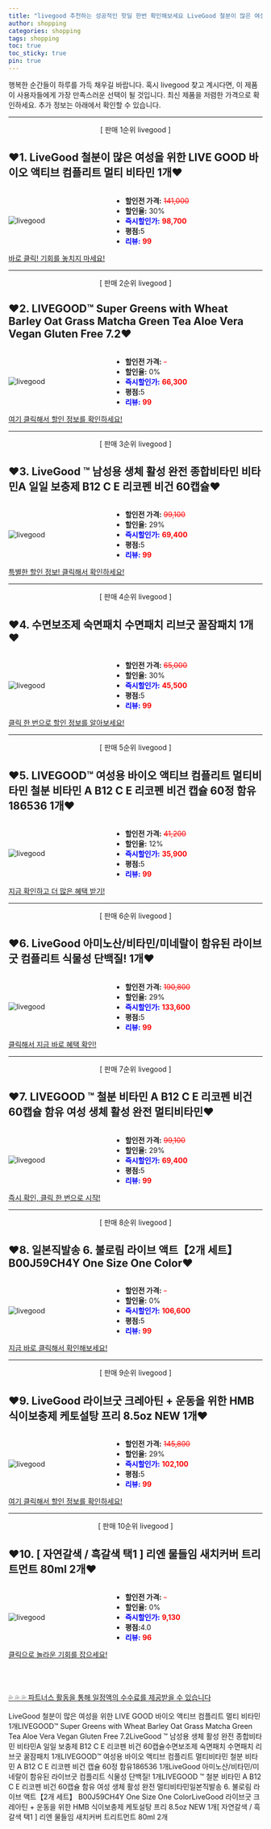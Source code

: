 ```yaml
---
title: "livegood 추천하는 성공적인 핫딜 한번 확인해보세요 LiveGood 철분이 많은 여성을 위한"
author: shopping
categories: shopping
tags: shopping
toc: true
toc_sticky: true
pin: true
---
```

행복한 순간들이 하루를 가득 채우길 바랍니다. 혹시 livegood 찾고 계시다면, 이 제품이 사용자들에게 가장 만족스러운 선택이 될 것입니다. 최신 제품을 저렴한 가격으로 확인하세요. 추가 정보는 아래에서 확인할 수 있습니다.

---
<p class="toplist" style="margin: 0 auto; display: block; width: fit-content;">[ 판매 1순위 livegood ]</p>

<h2><strong>❤️1. LiveGood 철분이 많은 여성을 위한 LIVE GOOD 바이오 액티브 컴플리트 멀티 비타민 1개❤️</strong></h2>

<div style="display: flex; align-items: center;">
    <div style="flex: 0.4;">
        <img src="https://thumbnail10.coupangcdn.com/thumbnails/remote/230x230ex/image/vendor_inventory/0d54/0cfc096b0f23af367d268005df90c35d3f0bd1cf8806fac64a7c34ad9a7f.jpg" alt="livegood" style="max-width: 100%;">
    </div>
    <div style="flex: 0.6; margin-left: 10px;">
        <ul>
            <li><strong>할인전 가격:</strong> <del style="color: red;">141,000</del></li>
            <li><strong>할인율:</strong> 30%</li>
            <li><span style='color:blue'><strong>즉시할인가:</strong></span> <span style='color:red'><strong>98,700</strong></span></li>
            <li><strong>평점:</strong>5</li>
            <li><span style='color:blue'><strong>리뷰:</strong></span> <span style='color:red'><strong>99</strong></span></li>
        </ul>
    </div>
</div>
<div class="center">
    <a href="https://selin100587.github.io?lptag=AF9450613&subid=githubio&pageKey=8174661411&traceid=V0-153&itemId=23359110984&vendorItemId=90389627665" class="myButton">
        바로 클릭! 기회를 놓치지 마세요!
    </a>
</div>


---
<p class="toplist" style="margin: 0 auto; display: block; width: fit-content;">[ 판매 2순위 livegood ]</p>

<h2><strong>❤️2. LIVEGOOD™ Super Greens with Wheat Barley Oat Grass Matcha Green Tea Aloe Vera Vegan Gluten Free 7.2❤️</strong></h2>

<div style="display: flex; align-items: center;">
    <div style="flex: 0.4;">
        <img src="https://thumbnail10.coupangcdn.com/thumbnails/remote/230x230ex/image/vendor_inventory/4d40/1d8357e284a18abd726ad2d519c2469cb79aeba10ef13a5aa7582a873d63.jpg" alt="livegood" style="max-width: 100%;">
    </div>
    <div style="flex: 0.6; margin-left: 10px;">
        <ul>
            <li><strong>할인전 가격:</strong> <del style="color: red;">-</del></li>
            <li><strong>할인율:</strong> 0%</li>
            <li><span style='color:blue'><strong>즉시할인가:</strong></span> <span style='color:red'><strong>66,300</strong></span></li>
            <li><strong>평점:</strong>5</li>
            <li><span style='color:blue'><strong>리뷰:</strong></span> <span style='color:red'><strong>99</strong></span></li>
        </ul>
    </div>
</div>
<div class="center">
    <a href="https://selin100587.github.io?lptag=AF9450613&subid=githubio&pageKey=8086351335&traceid=V0-153&itemId=22819959578&vendorItemId=89854769793" class="myButton">
        여기 클릭해서 할인 정보를 확인하세요!
    </a>
</div>


---
<p class="toplist" style="margin: 0 auto; display: block; width: fit-content;">[ 판매 3순위 livegood ]</p>

<h2><strong>❤️3. LiveGood ™ 남성용 생체 활성 완전 종합비타민 비타민A 일일 보충제 B12 C E 리코펜 비건 60캡슐❤️</strong></h2>

<div style="display: flex; align-items: center;">
    <div style="flex: 0.4;">
        <img src="https://thumbnail6.coupangcdn.com/thumbnails/remote/230x230ex/image/vendor_inventory/16ce/10511696d12bbbaa3c674c24821525fab55151d9abc38d97692306742c8c.jpg" alt="livegood" style="max-width: 100%;">
    </div>
    <div style="flex: 0.6; margin-left: 10px;">
        <ul>
            <li><strong>할인전 가격:</strong> <del style="color: red;">99,100</del></li>
            <li><strong>할인율:</strong> 29%</li>
            <li><span style='color:blue'><strong>즉시할인가:</strong></span> <span style='color:red'><strong>69,400</strong></span></li>
            <li><strong>평점:</strong>5</li>
            <li><span style='color:blue'><strong>리뷰:</strong></span> <span style='color:red'><strong>99</strong></span></li>
        </ul>
    </div>
</div>
<div class="center">
    <a href="https://selin100587.github.io?lptag=AF9450613&subid=githubio&pageKey=8086071257&traceid=V0-153&itemId=22818127930&vendorItemId=89852941611" class="myButton">
        특별한 할인 정보! 클릭해서 확인하세요!
    </a>
</div>


---
<p class="toplist" style="margin: 0 auto; display: block; width: fit-content;">[ 판매 4순위 livegood ]</p>

<h2><strong>❤️4. 수면보조제 숙면패치 수면패치 리브굿 꿀잠패치 1개❤️</strong></h2>

<div style="display: flex; align-items: center;">
    <div style="flex: 0.4;">
        <img src="https://thumbnail9.coupangcdn.com/thumbnails/remote/230x230ex/image/vendor_inventory/2f02/deed189d520af06fd6e5f83381de00e3fa2a8bc21d1c29f412aa02eebe39.png" alt="livegood" style="max-width: 100%;">
    </div>
    <div style="flex: 0.6; margin-left: 10px;">
        <ul>
            <li><strong>할인전 가격:</strong> <del style="color: red;">65,000</del></li>
            <li><strong>할인율:</strong> 30%</li>
            <li><span style='color:blue'><strong>즉시할인가:</strong></span> <span style='color:red'><strong>45,500</strong></span></li>
            <li><strong>평점:</strong>5</li>
            <li><span style='color:blue'><strong>리뷰:</strong></span> <span style='color:red'><strong>99</strong></span></li>
        </ul>
    </div>
</div>
<div class="center">
    <a href="https://selin100587.github.io?lptag=AF9450613&subid=githubio&pageKey=8250228102&traceid=V0-153&itemId=23750612969&vendorItemId=90775120368" class="myButton">
        클릭 한 번으로 할인 정보를 알아보세요!
    </a>
</div>


---
<p class="toplist" style="margin: 0 auto; display: block; width: fit-content;">[ 판매 5순위 livegood ]</p>

<h2><strong>❤️5. LIVEGOOD™ 여성용 바이오 액티브 컴플리트 멀티비타민 철분 비타민 A B12 C E 리코펜 비건 캡슐 60정 함유186536 1개❤️</strong></h2>

<div style="display: flex; align-items: center;">
    <div style="flex: 0.4;">
        <img src="https://thumbnail10.coupangcdn.com/thumbnails/remote/230x230ex/image/vendor_inventory/0a6d/2d9f53e7dcd3f5f7d5b310c5b97fa1075020d37a85d21cd53354a7ba5ed9.jpg" alt="livegood" style="max-width: 100%;">
    </div>
    <div style="flex: 0.6; margin-left: 10px;">
        <ul>
            <li><strong>할인전 가격:</strong> <del style="color: red;">41,200</del></li>
            <li><strong>할인율:</strong> 12%</li>
            <li><span style='color:blue'><strong>즉시할인가:</strong></span> <span style='color:red'><strong>35,900</strong></span></li>
            <li><strong>평점:</strong>5</li>
            <li><span style='color:blue'><strong>리뷰:</strong></span> <span style='color:red'><strong>99</strong></span></li>
        </ul>
    </div>
</div>
<div class="center">
    <a href="https://selin100587.github.io?lptag=AF9450613&subid=githubio&pageKey=7951235889&traceid=V0-153&itemId=22571188987&vendorItemId=90206385175" class="myButton">
        지금 확인하고 더 많은 혜택 받기!
    </a>
</div>


---
<p class="toplist" style="margin: 0 auto; display: block; width: fit-content;">[ 판매 6순위 livegood ]</p>

<h2><strong>❤️6. LiveGood 아미노산/비타민/미네랄이 함유된 라이브굿 컴플리트 식물성 단백질! 1개❤️</strong></h2>

<div style="display: flex; align-items: center;">
    <div style="flex: 0.4;">
        <img src="https://thumbnail8.coupangcdn.com/thumbnails/remote/230x230ex/image/vendor_inventory/1b6e/63c06d848e268a5b2adbf2d713e151c2fb3faebe964105cbfe9a49507214.jpg" alt="livegood" style="max-width: 100%;">
    </div>
    <div style="flex: 0.6; margin-left: 10px;">
        <ul>
            <li><strong>할인전 가격:</strong> <del style="color: red;">190,800</del></li>
            <li><strong>할인율:</strong> 29%</li>
            <li><span style='color:blue'><strong>즉시할인가:</strong></span> <span style='color:red'><strong>133,600</strong></span></li>
            <li><strong>평점:</strong>5</li>
            <li><span style='color:blue'><strong>리뷰:</strong></span> <span style='color:red'><strong>99</strong></span></li>
        </ul>
    </div>
</div>
<div class="center">
    <a href="https://selin100587.github.io?lptag=AF9450613&subid=githubio&pageKey=8174608824&traceid=V0-153&itemId=23358887487&vendorItemId=90389406584" class="myButton">
        클릭해서 지금 바로 혜택 확인!
    </a>
</div>


---
<p class="toplist" style="margin: 0 auto; display: block; width: fit-content;">[ 판매 7순위 livegood ]</p>

<h2><strong>❤️7. LIVEGOOD ™ 철분 비타민 A B12 C E 리코펜 비건 60캡슐 함유 여성 생체 활성 완전 멀티비타민❤️</strong></h2>

<div style="display: flex; align-items: center;">
    <div style="flex: 0.4;">
        <img src="https://thumbnail9.coupangcdn.com/thumbnails/remote/230x230ex/image/vendor_inventory/2fa1/86bc9cd91bf6dde8dcef63367edf6373a7ec6777bf33a6016e97a86805c9.jpg" alt="livegood" style="max-width: 100%;">
    </div>
    <div style="flex: 0.6; margin-left: 10px;">
        <ul>
            <li><strong>할인전 가격:</strong> <del style="color: red;">99,100</del></li>
            <li><strong>할인율:</strong> 29%</li>
            <li><span style='color:blue'><strong>즉시할인가:</strong></span> <span style='color:red'><strong>69,400</strong></span></li>
            <li><strong>평점:</strong>5</li>
            <li><span style='color:blue'><strong>리뷰:</strong></span> <span style='color:red'><strong>99</strong></span></li>
        </ul>
    </div>
</div>
<div class="center">
    <a href="https://selin100587.github.io?lptag=AF9450613&subid=githubio&pageKey=8204126411&traceid=V0-153&itemId=22818134400&vendorItemId=89852947809" class="myButton">
        즉시 확인, 클릭 한 번으로 시작!
    </a>
</div>


---
<p class="toplist" style="margin: 0 auto; display: block; width: fit-content;">[ 판매 8순위 livegood ]</p>

<h2><strong>❤️8. 일본직발송 6. 불로림 라이브 액트【2개 세트】 B00J59CH4Y One Size One Color❤️</strong></h2>

<div style="display: flex; align-items: center;">
    <div style="flex: 0.4;">
        <img src="https://thumbnail7.coupangcdn.com/thumbnails/remote/230x230ex/image/vendor_inventory/9782/cd56949f99a658f9c42326ca9ab7cfe7bab7a14230714cc63e04ff4e8c1f.jpg" alt="livegood" style="max-width: 100%;">
    </div>
    <div style="flex: 0.6; margin-left: 10px;">
        <ul>
            <li><strong>할인전 가격:</strong> <del style="color: red;">-</del></li>
            <li><strong>할인율:</strong> 0%</li>
            <li><span style='color:blue'><strong>즉시할인가:</strong></span> <span style='color:red'><strong>106,600</strong></span></li>
            <li><strong>평점:</strong>5</li>
            <li><span style='color:blue'><strong>리뷰:</strong></span> <span style='color:red'><strong>99</strong></span></li>
        </ul>
    </div>
</div>
<div class="center">
    <a href="https://selin100587.github.io?lptag=AF9450613&subid=githubio&pageKey=8097345452&traceid=V0-153&itemId=22894698075&vendorItemId=89929235705" class="myButton">
        지금 바로 클릭해서 확인해보세요!
    </a>
</div>


---
<p class="toplist" style="margin: 0 auto; display: block; width: fit-content;">[ 판매 9순위 livegood ]</p>

<h2><strong>❤️9. LiveGood 라이브굿 크레아틴 + 운동을 위한 HMB 식이보충제 케토설탕 프리 8.5oz NEW 1개❤️</strong></h2>

<div style="display: flex; align-items: center;">
    <div style="flex: 0.4;">
        <img src="https://thumbnail10.coupangcdn.com/thumbnails/remote/230x230ex/image/vendor_inventory/530f/068aa6a347544f41ae44b4cfb7e5c73c74b32e697bb68958d380a15a7929.jpg" alt="livegood" style="max-width: 100%;">
    </div>
    <div style="flex: 0.6; margin-left: 10px;">
        <ul>
            <li><strong>할인전 가격:</strong> <del style="color: red;">145,800</del></li>
            <li><strong>할인율:</strong> 29%</li>
            <li><span style='color:blue'><strong>즉시할인가:</strong></span> <span style='color:red'><strong>102,100</strong></span></li>
            <li><strong>평점:</strong>5</li>
            <li><span style='color:blue'><strong>리뷰:</strong></span> <span style='color:red'><strong>99</strong></span></li>
        </ul>
    </div>
</div>
<div class="center">
    <a href="https://selin100587.github.io?lptag=AF9450613&subid=githubio&pageKey=8078831621&traceid=V0-153&itemId=23278106991&vendorItemId=90310404574" class="myButton">
        여기 클릭해서 할인 정보를 확인하세요!
    </a>
</div>


---
<p class="toplist" style="margin: 0 auto; display: block; width: fit-content;">[ 판매 10순위 livegood ]</p>

<h2><strong>❤️10. [ 자연갈색 / 흑갈색 택1 ] 리엔 물들임 새치커버 트리트먼트 80ml 2개❤️</strong></h2>

<div style="display: flex; align-items: center;">
    <div style="flex: 0.4;">
        <img src="https://thumbnail10.coupangcdn.com/thumbnails/remote/230x230ex/image/vendor_inventory/4a4d/486609dd589686e86574cb155e272858c7dd3006a27419a068d07ead9dea.png" alt="livegood" style="max-width: 100%;">
    </div>
    <div style="flex: 0.6; margin-left: 10px;">
        <ul>
            <li><strong>할인전 가격:</strong> <del style="color: red;">-</del></li>
            <li><strong>할인율:</strong> 0%</li>
            <li><span style='color:blue'><strong>즉시할인가:</strong></span> <span style='color:red'><strong>9,130</strong></span></li>
            <li><strong>평점:</strong>4.0</li>
            <li><span style='color:blue'><strong>리뷰:</strong></span> <span style='color:red'><strong>96</strong></span></li>
        </ul>
    </div>
</div>
<div class="center">
    <a href="https://selin100587.github.io?lptag=AF9450613&subid=githubio&pageKey=6568485991&traceid=V0-153&itemId=20321778903&vendorItemId=90680553931" class="myButton">
        클릭으로 놀라운 기회를 잡으세요!
    </a>
</div>

<br><br><br>[💦 💦 💦 파트너스 활동을 통해 일정액의 수수료를 제공받을 수 있습니다](https://link.coupang.com/a/bcpT2c)<br><br>LiveGood 철분이 많은 여성을 위한 LIVE GOOD 바이오 액티브 컴플리트 멀티 비타민 1개LIVEGOOD™ Super Greens with Wheat Barley Oat Grass Matcha Green Tea Aloe Vera Vegan Gluten Free 7.2LiveGood ™ 남성용 생체 활성 완전 종합비타민 비타민A 일일 보충제 B12 C E 리코펜 비건 60캡슐수면보조제 숙면패치 수면패치 리브굿 꿀잠패치 1개LIVEGOOD™ 여성용 바이오 액티브 컴플리트 멀티비타민 철분 비타민 A B12 C E 리코펜 비건 캡슐 60정 함유186536 1개LiveGood 아미노산/비타민/미네랄이 함유된 라이브굿 컴플리트 식물성 단백질! 1개LIVEGOOD ™ 철분 비타민 A B12 C E 리코펜 비건 60캡슐 함유 여성 생체 활성 완전 멀티비타민일본직발송 6. 불로림 라이브 액트【2개 세트】 B00J59CH4Y One Size One ColorLiveGood 라이브굿 크레아틴 + 운동을 위한 HMB 식이보충제 케토설탕 프리 8.5oz NEW 1개[ 자연갈색 / 흑갈색 택1 ] 리엔 물들임 새치커버 트리트먼트 80ml 2개